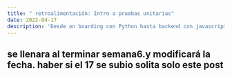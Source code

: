 ```yaml
---
title: " retroalimentación: Intro a pruebas unitarias"
date: 2022-04-17
description: 'Desde on boarding con Python hasta backend con javascript (NodeJS)'
---
```



## se llenara al terminar semana6.y modificará la fecha. haber si el 17 se subio solita solo este post
